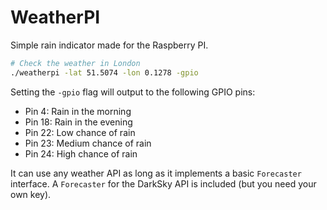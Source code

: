 # WeatherPI

Simple rain indicator made for the Raspberry PI.

```bash
# Check the weather in London
./weatherpi -lat 51.5074 -lon 0.1278 -gpio
```

Setting the `-gpio` flag will output to the following GPIO pins:
* Pin 4: Rain in the morning
* Pin 18: Rain in the evening
* Pin 22: Low chance of rain
* Pin 23: Medium chance of rain
* Pin 24: High chance of rain

It can use any weather API as long as it implements a basic `Forecaster` interface. A
`Forecaster` for the DarkSky API is included (but you need your own key).